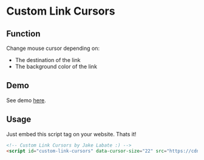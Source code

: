# Custom Link Cursors

## Function
Change mouse cursor depending on:
- The destination of the link
- The background color of the link

## Demo
See demo [here](https://www.jakelabate.com/code/custom-link-cursors).


## Usage
Just embed this script tag on your website. Thats it!

```html
<!-- Custom Link Cursors by Jake Labate :) -->
<script id="custom-link-cursors" data-cursor-size="22" src="https://cdn.jakelabate.com/custom-link-cursors/script.js"></script>
```
